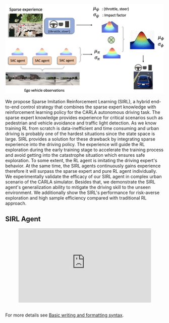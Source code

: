 ![image](/fig4.png)


We propose Sparse Imitation Reinforcement Learning (SIRL), a hybrid end-to-end control strategy that combines the sparse expert knowledge with reinforcement learning policy for the CARLA autonomous driving task. The sparse expert knowledge provides experience for critical scenarios such as pedestrian and vehicle avoidance and traffic light detection. As we know training RL from scratch is data-inefficient and time consuming and urban driving is probably one of the hardest situations since the state space is large. SIRL provides a solution for these drawback by integrating sparse experience into the driving policy. The experience will guide the RL exploration during the early training stage to accelerate the training process and avoid getting into the catastrophe situation which ensures safe exploration. To some extent, the RL agent is imitating the driving expert's behavior. At the same time, the SIRL agents continuously gains experience therefore it will surpass the sparse expert and pure RL agent individually. We experimentally validate the efficacy of our SIRL agent in complex urban scenario of the CARLA simulator. Besides that, we demonstrate the SIRL agent's generalization ability to mitigate the driving skill to the unseen environment. We additionally show the SIRL's performance for risk-averse exploration and high sample efficiency compared with traditional RL approach.



## SIRL Agent

<p align="center">
<iframe width="420" height="235.5" src="https://www.youtube.com/embed/3WCC4ym2ulw" title="YouTube video player" frameborder="0" allow="accelerometer; autoplay; clipboard-write; encrypted-media; gyroscope; picture-in-picture" allowfullscreen></iframe>
</p>




```markdown

```

For more details see [Basic writing and formatting syntax](https://docs.github.com/en/github/writing-on-github/getting-started-with-writing-and-formatting-on-github/basic-writing-and-formatting-syntax).


